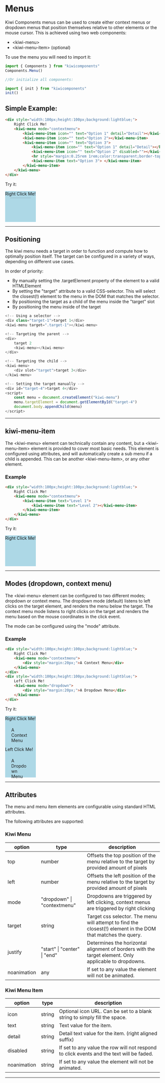 # Menus

Kiwi Components menus can be used to create either context menus or dropdown menus that position themselves relative to other elements or the mouse cursor. This is achieved using two web components:

-   \<kiwi-menu>
-   \<kiwi-menu-item> (optional)

To use the menu you will need to import it:

```javascript
import { Components } from "kiwicomponents"
Components.Menu()

//Or initialize all components:

import { init } from "kiwicomponents"
init()
```

## Simple Example:

```html
<div style="width:100px;height:100px;background:lightblue;">
	Right Click Me!
	<kiwi-menu mode="contextmenu">
		<kiwi-menu-item icon="" text="Option 1" detail="Detail"></kiwi-menu-item>
		<kiwi-menu-item icon="" text="Option 2"></kiwi-menu-item>
		<kiwi-menu-item icon="" text="Option 3">
			<kiwi-menu-item icon="" text="Option 1" detail="Detail"></kiwi-menu-item>
			<kiwi-menu-item icon="" text="Option 2" disabled=""></kiwi-menu-item>
			<hr style="margin:0.25rem 1rem;color:transparent;border-top:1px solid black;opacity:0.1;" />
			<kiwi-menu-item text="Option 3"> </kiwi-menu-item>
		</kiwi-menu-item>
	</kiwi-menu>
</div>
```

Try it:

<div style="width:100px;height:100px;background:lightblue;-moz-osx-font-smoothing:unset;-webkit-text-size-adjust:unset;">
	Right Click Me!
	<kiwi-menu mode="contextmenu">
		<kiwi-menu-item icon="" text="Option 1" detail="Detail"></kiwi-menu-item>
		<kiwi-menu-item icon="" text="Option 2"></kiwi-menu-item>
		<kiwi-menu-item icon="" text="Option 3">
			<kiwi-menu-item icon="" text="Option 1" detail="Detail"></kiwi-menu-item>
			<kiwi-menu-item icon="" text="Option 2" disabled=""></kiwi-menu-item>
			<hr style="margin:0.25rem 1rem;color:transparent;border-top:1px solid black;opacity:0.1;">
			<kiwi-menu-item text="Option 3"> </kiwi-menu-item>
		</kiwi-menu-item>
	</kiwi-menu>
</div>

---

## Positioning

The kiwi menu needs a target in order to function and compute how to optimally position itself. The target can be configured in a variety of ways, depending on different use cases.

In order of priority:

-   By manually setting the .targetElement property of the element to a valid HTMLElement
-   By setting the "target" attribute to a valid CSS-selector. This will select the closest(!) element to the menu in the DOM that matches the selector.
-   By positioning the target as a child of the menu inside the "target" slot
-   By positioning the menu inside of the target

```javascript
<!-- Using a selector -->
<div class="target-1">target 1</div>
<kiwi-menu target=".target-1"></kiwi-menu>

<!-- Targeting the parent -->
<div>
	target 2
	<kiwi-menu></kiwi-menu>
</div>

<!-- Targeting the child -->
<kiwi-menu>
	<div slot="target">target 3</div>
</kiwi-menu>

<!-- Setting the target manually -->
<div id="target-4">target 4</div>
<script>
	const menu = document.createElement("kiwi-menu")
	menu.targetElement = document.getElementById("target-4")
	document.body.appendChild(menu)
</script>

```

---

## kiwi-menu-item

The \<kiwi-menu> element can technically contain any content, but a \<kiwi-menu-item> element is provided to cover most basic needs. This element is configured using attributes, and will automatically create a sub menu if a child is appended. This can be another \<kiwi-menu-item>, or any other element.

### Example

```html
<div style="width:100px;height:100px;background:lightblue;">
	Right Click Me!
	<kiwi-menu mode="contextmenu">
		<kiwi-menu-item text="Level 1">
			<kiwi-menu-item text="Level 2"></kiwi-menu-item>
		</kiwi-menu-item>
	</kiwi-menu>
</div>
```

Try it:

<div style="width:100px;height:100px;background:lightblue;">
	Right Click Me!
	<kiwi-menu mode="contextmenu">
		<kiwi-menu-item text="Level 1">
			<kiwi-menu-item text="Level 2"></kiwi-menu-item>
		</kiwi-menu-item>
	</kiwi-menu>
</div>

---

## Modes (dropdown, context menu)

The \<kiwi-menu> element can be configured to two different modes; dropdown or context menu. The dropdown mode (default) listens to left clicks on the target element, and renders the menu below the target. The context menu mode listens to right clicks on the target and renders the menu based on the mouse coordinates in the click event.

The mode can be configured using the "mode" attribute.

### Example

```html
<div style="width:100px;height:100px;background:lightblue;">
	Right Click Me!
	<kiwi-menu mode="contextmenu">
		<div style="margin:20px;">A Context Menu</div>
	</kiwi-menu>
</div>
<div style="width:100px;height:100px;background:lightblue;">
	Left Click Me!
	<kiwi-menu mode="dropdown">
		<div style="margin:20px;">A Dropdown Menu</div>
	</kiwi-menu>
</div>
```

Try it:

<div style="width:100px;height:100px;background:lightblue;">
	Right Click Me!
	<kiwi-menu mode="contextmenu">
		<div style="margin:20px;">A Context Menu</div>
	</kiwi-menu>
</div>
<div style="width:100px;height:100px;background:lightblue;">
	Left Click Me!
	<kiwi-menu mode="dropdown">
		<div style="margin:20px;">A Dropdown Menu</div>
	</kiwi-menu>
</div>

---

## Attributes

The menu and menu item elements are configurable using standard HTML attributes.

The following attributes are supported:

### Kiwi Menu

| option      | type                         | description                                                                                                  |
| ----------- | ---------------------------- | ------------------------------------------------------------------------------------------------------------ |
| top         | number                       | Offsets the top position of the menu relative to the target by provided amount of pixels                     |
| left        | number                       | Offsets the left position of the menu relative to the target by provided amount of pixels                    |
| mode        | "dropdown" \| "contextmenu"  | Dropdowns are triggered by left clicking, context menus are triggered by right clicking                      |
| target      | string                       | Target css selector. The menu will attempt to find the closest(!) element in the DOM that matches the query. |
| justify     | "start" \| "center" \| "end" | Determines the horizontal alignment of borders with the target element. Only applicable to dropdowns.        |
| noanimation | any                          | If set to any value the element will not be animated.                                                        |

### Kiwi Menu Item

| option      | type   | description                                                                              |
| ----------- | ------ | ---------------------------------------------------------------------------------------- |
| icon        | string | Optional icon URL. Can be set to a blank string to simply fill the space.                |
| text        | string | Text value for the item.                                                                 |
| detail      | string | Detail text value for the item. (right aligned suffix)                                   |
| disabled    | string | If set to any value the row will not respond to click events and the text will be faded. |
| noanimation | string | If set to any value the element will not be animated.                                    |

---
